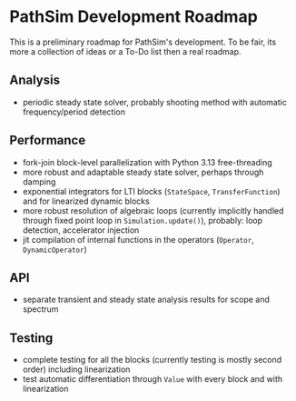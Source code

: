 # PathSim Development Roadmap

This is a preliminary roadmap for PathSim's development. To be fair, its more a collection of ideas or a To-Do list then a real roadmap.


## Analysis

- periodic steady state solver, probably shooting method with automatic frequency/period detection


## Performance

- fork-join block-level parallelization with Python 3.13 free-threading
- more robust and adaptable steady state solver, perhaps through damping
- exponential integrators for LTI blocks (`StateSpace`, `TransferFunction`) and for linearized dynamic blocks
- more robust resolution of algebraic loops (currently implicitly handled through fixed point loop in `Simulation.update()`), probably: loop detection, accelerator injection
- jit compilation of internal functions in the operators (`Operator`, `DynamicOperator`)


## API

- separate transient and steady state analysis results for scope and spectrum


## Testing

- complete testing for all the blocks (currently testing is mostly second order) including linearization
- test automatic differentiation through `Value` with every block and with linearization
